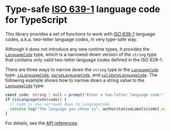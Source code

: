 Type-safe [ISO 639-1] language code for TypeScript
==================================================

This library provides a set of functions to work with [ISO 639-1] language
codes, a.k.a. two-letter language codes, in very type-safe way.

Although it does not introduce any new runtime types, it provides
the [`LanguageCode`] type, which is a narrowed-down version of
the `string` type that contains only valid two-letter language codes
defined in the ISO 639-1.

There are three ways to narrow down the `string` type to the
[`LanguageCode`] type: [`isLanguageCode`], [`parseLanguageCode`],
and [`validateLanguageCode`].  The following example shows how to narrow
down a string value to the [`LanguageCode`] type:

~~~~ typescript
const code: string | null = prompt("Enter a two-letter language code:");
if (isLanguageCode(code)) {
  // code is now narrowed down to LanguageCode
  console.log("The language you chose is", authoritativeLabels[code].en);
}
~~~~

For details, see the [API references].

[ISO 639-1]: https://id.loc.gov/vocabulary/iso639-1.html
[`LanguageCode`]: https://deno.land/x/iso639_1/mod.ts?s=LanguageCode
[`isLanguageCode`]: https://deno.land/x/iso639_1/mod.ts?s=isLanguageCode
[`parseLanguageCode`]: https://deno.land/x/iso639_1/mod.ts?s=parseLanguageCode
[`validateLanguageCode`]: https://deno.land/x/iso639_1/mod.ts?s=validateLanguageCode
[API references]: https://deno.land/x/iso639_1/mod.ts
